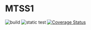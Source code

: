 # MTSS1

![build](https://github.com/elenam001/MTSS1/actions/workflows/build.yml/badge.svg?branch=main)
![static test](https://github.com/elenam001/MTSS1/actions/workflows/verify.yml/badge.svg?branch=main)
[![Coverage Status](https://coveralls.io/repos/github/elenam001/MTSS1/badge.svg?branch=main/RomanPrinter)](https://coveralls.io/github/elenam001/MTSS1)
